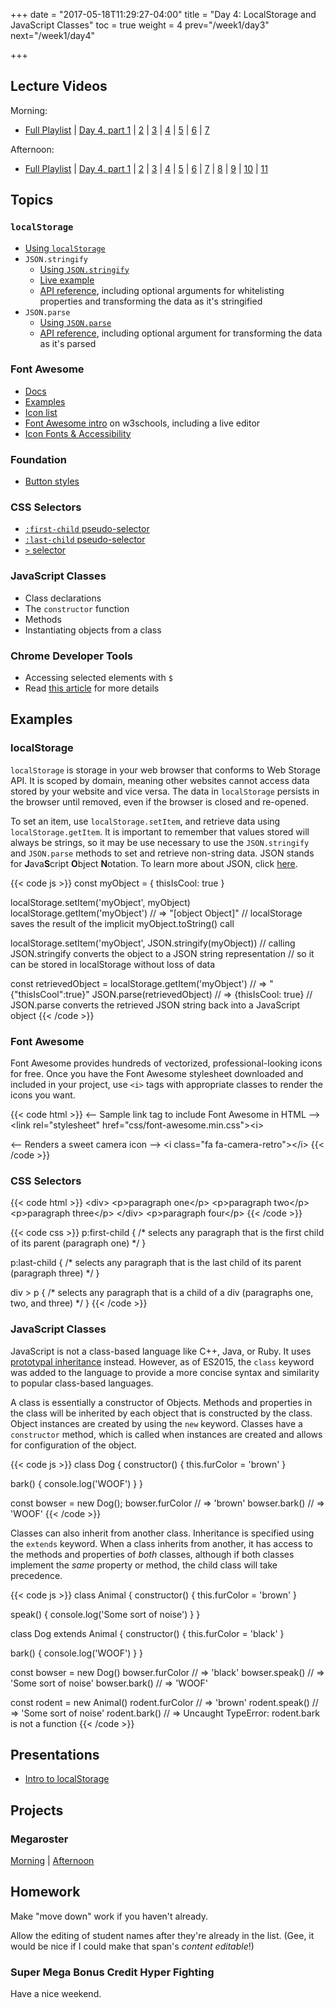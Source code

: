 +++
date = "2017-05-18T11:29:27-04:00"
title = "Day 4: LocalStorage and JavaScript Classes"
toc = true
weight = 4
prev="/week1/day3"
next="/week1/day4"

+++

## Lecture Videos

Morning:

* [Full Playlist](https://www.youtube.com/playlist?list=PLuT2TqJuwaY_bcdBTgaK3S8VrN_6POv5F) | [Day 4, part 1](https://www.youtube.com/watch?v=YGj8J6MceYg&list=PLuT2TqJuwaY_bcdBTgaK3S8VrN_6POv5F&index=11) | [2](https://www.youtube.com/watch?v=zvYmxL1ojaI&list=PLuT2TqJuwaY_bcdBTgaK3S8VrN_6POv5F&index=12) | [3](https://www.youtube.com/watch?v=MALqYKxz9-Y&list=PLuT2TqJuwaY_bcdBTgaK3S8VrN_6POv5F&index=13) | [4](https://www.youtube.com/watch?v=8wfKQnitrmY&list=PLuT2TqJuwaY_bcdBTgaK3S8VrN_6POv5F&index=14) | [5](https://www.youtube.com/watch?v=2l7bv4a3S-s&list=PLuT2TqJuwaY_bcdBTgaK3S8VrN_6POv5F&index=15) | [6](https://www.youtube.com/watch?v=59thZz_yFgE&list=PLuT2TqJuwaY_bcdBTgaK3S8VrN_6POv5F&index=16) | [7](https://www.youtube.com/watch?v=w-bqy6n8Gco&list=PLuT2TqJuwaY_bcdBTgaK3S8VrN_6POv5F&index=17)

Afternoon:

* [Full Playlist](https://www.youtube.com/playlist?list=PLuT2TqJuwaY8syQZ9ERbc2gtX_v1m2xqG) | [Day 4, part 1](https://www.youtube.com/watch?v=mpEFSr8eXEY&index=16&list=PLuT2TqJuwaY8syQZ9ERbc2gtX_v1m2xqG) | [2](https://www.youtube.com/watch?v=IkNAVmWuPDU&index=17&list=PLuT2TqJuwaY8syQZ9ERbc2gtX_v1m2xqG) | [3](https://www.youtube.com/watch?v=i2XL0mV1qmU&index=18&list=PLuT2TqJuwaY8syQZ9ERbc2gtX_v1m2xqG) | [4](https://www.youtube.com/watch?v=3KIvEuhPJag&index=19&list=PLuT2TqJuwaY8syQZ9ERbc2gtX_v1m2xqG) | [5](https://www.youtube.com/watch?v=gTiMSnn-4nU&index=20&list=PLuT2TqJuwaY8syQZ9ERbc2gtX_v1m2xqG) | [6](https://www.youtube.com/watch?v=xd2ewpDX_yE&index=21&list=PLuT2TqJuwaY8syQZ9ERbc2gtX_v1m2xqG) | [7]() | [8]() | [9]() | [10]() | [11]()

## Topics

### `localStorage`
* [Using `localStorage`]((https://www.smashingmagazine.com/2010/10/local-storage-and-how-to-use-it/))
* `JSON.stringify`
  * [Using `JSON.stringify`](http://www.dyn-web.com/tutorials/php-js/json/stringify.php)
  * [Live example](http://jsfiddle.net/queryj/hLkUz/)
  * [API reference](https://developer.mozilla.org/en-US/docs/Web/JavaScript/Reference/Global_Objects/JSON/stringify), including optional arguments for whitelisting properties and transforming the data as it's stringified
* `JSON.parse`
  * [Using `JSON.parse`](http://www.dyn-web.com/tutorials/php-js/json/parse.php)
  * [API reference](https://developer.mozilla.org/en-US/docs/Web/JavaScript/Reference/Global_Objects/JSON/parse), including optional argument for transforming the data as it's parsed

### Font Awesome
* [Docs](http://fontawesome.io/)
* [Examples](http://fontawesome.io/examples/)
* [Icon list](http://fontawesome.io/icons/)
* [Font Awesome intro](http://www.w3schools.com/icons/fontawesome_icons_intro.asp) on w3schools, including a live editor
* [Icon Fonts &amp; Accessibility](http://fontawesome.io/accessibility/)

### Foundation
* [Button styles](http://foundation.zurb.com/sites/docs/v/5.5.3/components/buttons.html)

### CSS Selectors
* [`:first-child` pseudo-selector](http://www.w3schools.com/cssref/sel_firstchild.asp)
* [`:last-child` pseudo-selector](http://www.w3schools.com/cssref/sel_last-child.asp)
* [`>` selector](https://www.w3schools.com/cssref/sel_element_gt.asp)

### JavaScript Classes
* Class declarations
* The `constructor` function
* Methods
* Instantiating objects from a class

### Chrome Developer Tools
* Accessing selected elements with `$`
* Read [this article](https://willd.me/posts/0-in-chrome-dev-tools) for more details

## Examples
### localStorage

`localStorage` is storage in your web browser that conforms to Web Storage API.  It is scoped by domain, meaning other websites cannot access data stored by your website and vice versa.  The data in `localStorage` persists in the browser until removed, even if the browser is closed and re-opened.

To set an item, use `localStorage.setItem`, and retrieve data using `localStorage.getItem`.  It is important to remember that values stored will always be strings, so it may be use necessary to use the `JSON.stringify` and `JSON.parse` methods to set and retrieve non-string data.  JSON stands for **J**ava**S**cript **O**bject **N**otation.  To learn more about JSON, click [here](https://www.w3schools.com/js/js_json_intro.asp).

{{< code js >}}
const myObject = {
  thisIsCool: true
}

localStorage.setItem('myObject', myObject)
localStorage.getItem('myObject') // => "[object Object]"
// localStorage saves the result of the implicit myObject.toString() call

localStorage.setItem('myObject', JSON.stringify(myObject))
// calling JSON.stringify converts the object to a JSON string representation
// so it can be stored in localStorage without loss of data

const retrievedObject = localStorage.getItem('myObject') // => "{"thisIsCool":true}"
JSON.parse(retrievedObject) // => {thisIsCool: true}
// JSON.parse converts the retrieved JSON string back into a JavaScript object
{{< /code >}}

### Font Awesome

Font Awesome provides hundreds of vectorized, professional-looking icons for free.  Once you have the Font Awesome stylesheet downloaded and included in your project, use `<i>` tags with appropriate classes to render the icons you want.

{{< code html >}}
&lt;-- Sample link tag to include Font Awesome in HTML --&gt;
&lt;link rel=&quot;stylesheet&quot; href=&quot;css/font-awesome.min.css&quot;&gt;&lt;i&gt;

&lt;-- Renders a sweet camera icon --&gt;
&lt;i class=&quot;fa fa-camera-retro&quot;&gt;&lt;/i&gt;
{{< /code >}}

### CSS Selectors

{{< code html >}}
&lt;div&gt;
  &lt;p&gt;paragraph one&lt;/p&gt;
  &lt;p&gt;paragraph two&lt;/p&gt;
  &lt;p&gt;paragraph three&lt;/p&gt;
&lt;/div&gt;
&lt;p&gt;paragraph four&lt;/p&gt;
{{< /code >}}

{{< code css >}}
p:first-child {
  /* selects any paragraph that is the first child of its parent (paragraph one) */
}

p:last-child {
  /* selects any paragraph that is the last child of its parent (paragraph three) */
}

div > p {
  /* selects any paragraph that is a child of a div (paragraphs one, two, and three) */
}
{{< /code >}}

### JavaScript Classes

JavaScript is not a class-based language like C++, Java, or Ruby.  It uses [prototypal inheritance](https://developer.mozilla.org/en-US/docs/Web/JavaScript/Inheritance_and_the_prototype_chain) instead.  However, as of ES2015, the `class` keyword was added to the language to provide a more concise syntax and similarity to popular class-based languages.

A class is essentially a constructor of Objects.  Methods and properties in the class will be inherited by each object that is constructed by the class.  Object instances are created by using the `new` keyword.  Classes have a `constructor` method, which is called when instances are created and allows for configuration of the object.

{{< code js >}}
class Dog {
  constructor() {
    this.furColor = 'brown'
  }

  bark() {
    console.log('WOOF')
  }
}

const bowser = new Dog();
bowser.furColor // => 'brown'
bowser.bark()   // => 'WOOF'
{{< /code >}}

Classes can also inherit from another class.  Inheritance is specified using the `extends` keyword.  When a class inherits from another, it has access to the methods and properties of *both* classes, although if both classes implement the *same* property or method, the child class will take precedence.

{{< code js >}}
class Animal {
  constructor() {
    this.furColor = 'brown'
  }

  speak() {
    console.log('Some sort of noise')
  }
}

class Dog extends Animal {
  constructor() {
    this.furColor = 'black'
  }

  bark() {
    console.log('WOOF')
  }
}

const bowser = new Dog()
bowser.furColor // => 'black'
bowser.speak()  // => 'Some sort of noise'
bowser.bark()   // => 'WOOF'

const rodent = new Animal()
rodent.furColor // => 'brown'
rodent.speak()  // => 'Some sort of noise'
rodent.bark()   // => Uncaught TypeError: rodent.bark is not a function
{{< /code >}}


## Presentations

* [Intro to localStorage](/04-local-storage.pdf)

## Projects

### Megaroster

[Morning](https://github.com/xtbc17s1/megaroster/tree/b3f42521a8c764fc7c956cb8a01ee322dc2b9e2b) | [Afternoon](https://github.com/xtbc17s1/megaroster/tree/443b3c889e4b7592bc842570c3a6c681b2900977)

## Homework

Make "move down" work if you haven't already.

Allow the editing of student names after they're already in the list. (Gee, it would be nice if I could make that span's _content editable_!)

### Super Mega Bonus Credit Hyper Fighting

Have a nice weekend.